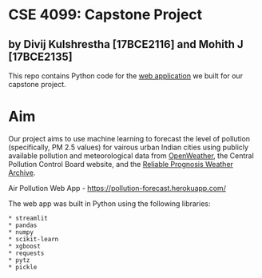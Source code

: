 # CSE 4099: Capstone Project
## by Divij Kulshrestha [17BCE2116] and Mohith J [17BCE2135]

This repo contains Python code for the [web application]() we built for our capstone project. 

# Aim
Our project aims to use machine learning to forecast the level of pollution (specifically, PM 2.5 values) for vairous urban Indian cities using publicly available pollution and meteorological data from [OpenWeather](https://openweathermap.org/), the Central Pollution Control Board website, and the [Reliable Prognosis Weather Archive](https://rp5.ru).

Air Pollution Web App - https://pollution-forecast.herokuapp.com/

The web app was built in Python using the following libraries:

    * streamlit
    * pandas
    * numpy
    * scikit-learn
    * xgboost
    * requests
    * pytz
    * pickle
